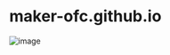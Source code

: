 # maker-ofc.github.io
![image](https://github.com/maker5458/maker-ofc.github.io/assets/142690894/b6cde2d2-75d7-44f0-9bf1-40763742fd13)
